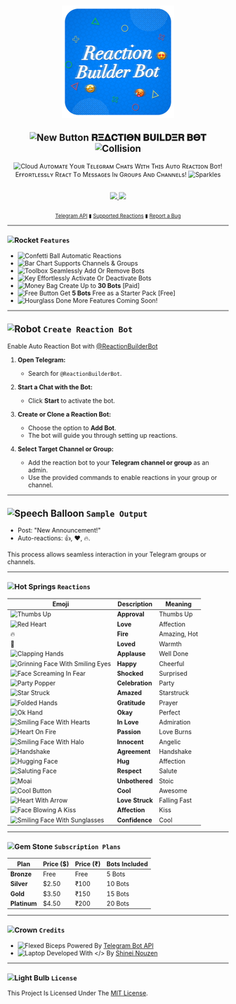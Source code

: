 <p align="center">
  <img src="https://raw.githubusercontent.com/Shineii86/ReactionBuilderBot/refs/heads/main/resources/logo.png" width="256px" height="256px"/>
</p>

<h2 align="center">
<img src="https://raw.githubusercontent.com/Tarikul-Islam-Anik/Telegram-Animated-Emojis/main/Symbols/New%20Button.webp" alt="New Button" width="25" height="25" /> <b>𝐑𝚵𝚫𝐂𝐓𝐈𝚯𝐍 𝐁𝐔𝐈𝐋𝐃𝚵𝐑 𝐁𝚯𝐓</b> <img src="https://raw.githubusercontent.com/Tarikul-Islam-Anik/Telegram-Animated-Emojis/main/Symbols/Collision.webp" alt="Collision" width="25" height="25" />
</h2>

<div align="center">

<img src="https://raw.githubusercontent.com/Tarikul-Islam-Anik/Telegram-Animated-Emojis/main/Animals%20and%20Nature/Cloud.webp" alt="Cloud" width="25" height="25" /> Aᴜᴛᴏᴍᴀᴛᴇ Yᴏᴜʀ Tᴇʟᴇɢʀᴀᴍ Cʜᴀᴛs Wɪᴛʜ Tʜɪs Aᴜᴛᴏ Rᴇᴀᴄᴛɪᴏɴ Bᴏᴛ! Eғғᴏʀᴛʟᴇssʟʏ Rᴇᴀᴄᴛ Tᴏ Mᴇssᴀɢᴇs Iɴ Gʀᴏᴜᴘs Aɴᴅ Cʜᴀɴɴᴇʟs! <img src="https://raw.githubusercontent.com/Tarikul-Islam-Anik/Telegram-Animated-Emojis/main/Activity/Sparkles.webp" alt="Sparkles" width="25" height="25" />
</div>
<br>
<div align="center">
  <a href="https://telegram.me/ReactionCloneBot">
    <img src="https://img.shields.io/badge/Demo-ReactionBot-1cd760?logo=telegram&style=flat">
  </a>
  <a href="https://telegram.me/ReactionBuilderBot">
    <img src="https://img.shields.io/badge/ReactionBuilder-Bot-red?logo=telegram&style=flat">
  </a> <br><br>
  
<sub>
  
  <a href="https://core.telegram.org/bots/api#setmessagereaction">Telegram API</a>
  ▮
  <a href="https://core.telegram.org/bots/api#reactiontype">Supported Reactions</a>
  ▮
  <a href="https://github.com/Shineii86/ReactionBuilderBot/issues/new">Report a Bug</a>
  
</sub>
</div>

---

### <img src="https://raw.githubusercontent.com/Tarikul-Islam-Anik/Telegram-Animated-Emojis/main/Travel%20and%20Places/Rocket.webp" alt="Rocket" width="25" height="25" /> `Features`

- <img src="https://raw.githubusercontent.com/Tarikul-Islam-Anik/Telegram-Animated-Emojis/main/Activity/Confetti%20Ball.webp" alt="Confetti Ball" width="25" height="25" /> Automatic Reactions
- <img src="https://raw.githubusercontent.com/Tarikul-Islam-Anik/Telegram-Animated-Emojis/main/Objects/Bar%20Chart.webp" alt="Bar Chart" width="25" height="25" /> Supports Channels & Groups
- <img src="https://raw.githubusercontent.com/Tarikul-Islam-Anik/Telegram-Animated-Emojis/main/Objects/Toolbox.webp" alt="Toolbox" width="25" height="25" /> Seamlessly Add Or Remove Bots  
- <img src="https://raw.githubusercontent.com/Tarikul-Islam-Anik/Telegram-Animated-Emojis/main/Objects/Key.webp" alt="Key" width="25" height="25" /> Effortlessly Activate Or Deactivate Bots  
- <img src="https://raw.githubusercontent.com/Tarikul-Islam-Anik/Telegram-Animated-Emojis/main/Objects/Money%20Bag.webp" alt="Money Bag" width="25" height="25" /> Create Up to **30 Bots** [Paid]  
- <img src="https://raw.githubusercontent.com/Tarikul-Islam-Anik/Telegram-Animated-Emojis/main/Symbols/Free%20Button.webp" alt="Free Button" width="25" height="25" /> Get **5 Bots** Free as a Starter Pack [Free]
- <img src="https://raw.githubusercontent.com/Tarikul-Islam-Anik/Telegram-Animated-Emojis/main/Objects/Hourglass%20Done.webp" alt="Hourglass Done" width="25" height="25" /> More Features Coming Soon!

---

## <img src="https://raw.githubusercontent.com/Tarikul-Islam-Anik/Telegram-Animated-Emojis/main/Smileys/Robot.webp" alt="Robot" width="25" height="25" /> **`Create Reaction Bot`**

Enable Auto Reaction Bot with [@ReactionBuilderBot](https://telegram.me/ReactionBuilderBot)
1. **Open Telegram:**
   - Search for `@ReactionBuilderBot`.
     
2. **Start a Chat with the Bot:**
   - Click **Start** to activate the bot.

3. **Create or Clone a Reaction Bot:**
   - Choose the option to **Add Bot**.
   - The bot will guide you through setting up reactions.
4. **Select Target Channel or Group:**
   - Add the reaction bot to your **Telegram channel or group** as an admin.
   - Use the provided commands to enable reactions in your group or channel.

---

## <img src="https://raw.githubusercontent.com/Tarikul-Islam-Anik/Telegram-Animated-Emojis/main/Symbols/Speech%20Balloon.webp" alt="Speech Balloon" width="25" height="25" /> **`Sample Output`**
- Post: "New Announcement!"
- Auto-reactions: 👍, ❤, 🔥.

This process allows seamless interaction in your Telegram groups or channels.


---

### <img src="https://raw.githubusercontent.com/Tarikul-Islam-Anik/Telegram-Animated-Emojis/main/Travel%20and%20Places/Hot%20Springs.webp" alt="Hot Springs" width="25" height="25" /> **`Reactions`**

| Emoji   | Description      | Meaning                 |
|---------|------------------|-------------------------|
| <img src="https://raw.githubusercontent.com/Tarikul-Islam-Anik/Telegram-Animated-Emojis/main/People/Thumbs%20Up.webp" alt="Thumbs Up" width="25" height="25" />      | **Approval**      | Thumbs Up              |
| <img src="https://raw.githubusercontent.com/Tarikul-Islam-Anik/Telegram-Animated-Emojis/main/Symbols/Red%20Heart.webp" alt="Red Heart" width="25" height="25" />      | **Love**          | Affection              |
| 🔥      | **Fire**          | Amazing, Hot           |
| 🥰      | **Loved**         | Warmth                 |
| <img src="https://raw.githubusercontent.com/Tarikul-Islam-Anik/Telegram-Animated-Emojis/main/People/Clapping%20Hands.webp" alt="Clapping Hands" width="25" height="25" />      | **Applause**      | Well Done              |
| <img src="https://raw.githubusercontent.com/Tarikul-Islam-Anik/Telegram-Animated-Emojis/main/Smileys/Grinning%20Face%20With%20Smiling%20Eyes.webp" alt="Grinning Face With Smiling Eyes" width="25" height="25" />      | **Happy**         | Cheerful               |
| <img src="https://raw.githubusercontent.com/Tarikul-Islam-Anik/Telegram-Animated-Emojis/main/Smileys/Face%20Screaming%20In%20Fear.webp" alt="Face Screaming In Fear" width="25" height="25" />      | **Shocked**       | Surprised              |
| <img src="https://raw.githubusercontent.com/Tarikul-Islam-Anik/Telegram-Animated-Emojis/main/Activity/Party%20Popper.webp" alt="Party Popper" width="25" height="25" />      | **Celebration**   | Party                  |
| <img src="https://raw.githubusercontent.com/Tarikul-Islam-Anik/Telegram-Animated-Emojis/main/Smileys/Star%20Struck.webp" alt="Star Struck" width="25" height="25" />      | **Amazed**        | Starstruck             |
| <img src="https://raw.githubusercontent.com/Tarikul-Islam-Anik/Telegram-Animated-Emojis/main/People/Folded%20Hands.webp" alt="Folded Hands" width="25" height="25" />      | **Gratitude**     | Prayer                 |
| <img src="https://raw.githubusercontent.com/Tarikul-Islam-Anik/Telegram-Animated-Emojis/main/People/Ok%20Hand.webp" alt="Ok Hand" width="25" height="25" />      | **Okay**          | Perfect                |
| <img src="https://raw.githubusercontent.com/Tarikul-Islam-Anik/Telegram-Animated-Emojis/main/Smileys/Smiling%20Face%20With%20Hearts.webp" alt="Smiling Face With Hearts" width="25" height="25" />      | **In Love**       | Admiration             |
| <img src="https://raw.githubusercontent.com/Tarikul-Islam-Anik/Telegram-Animated-Emojis/main/Symbols/Heart%20On%20Fire.webp" alt="Heart On Fire" width="25" height="25" />    | **Passion**       | Love Burns             |
| <img src="https://raw.githubusercontent.com/Tarikul-Islam-Anik/Telegram-Animated-Emojis/main/Smileys/Smiling%20Face%20With%20Halo.webp" alt="Smiling Face With Halo" width="25" height="25" />      | **Innocent**      | Angelic                |
| <img src="https://raw.githubusercontent.com/Tarikul-Islam-Anik/Telegram-Animated-Emojis/main/People/Handshake.webp" alt="Handshake" width="25" height="25" />      | **Agreement**     | Handshake              |
| <img src="https://raw.githubusercontent.com/Tarikul-Islam-Anik/Telegram-Animated-Emojis/main/Smileys/Hugging%20Face.webp" alt="Hugging Face" width="25" height="25" />      | **Hug**           | Affection              |
| <img src="https://raw.githubusercontent.com/Tarikul-Islam-Anik/Telegram-Animated-Emojis/main/Smileys/Saluting%20Face.webp" alt="Saluting Face" width="25" height="25" />      | **Respect**       | Salute                 |
| <img src="https://raw.githubusercontent.com/Tarikul-Islam-Anik/Telegram-Animated-Emojis/main/Travel%20and%20Places/Moai.webp" alt="Moai" width="25" height="25" />      | **Unbothered**    | Stoic                  |
| <img src="https://raw.githubusercontent.com/Tarikul-Islam-Anik/Telegram-Animated-Emojis/main/Symbols/Cool%20Button.webp" alt="Cool Button" width="25" height="25" />      | **Cool**          | Awesome                |
| <img src="https://raw.githubusercontent.com/Tarikul-Islam-Anik/Telegram-Animated-Emojis/main/Symbols/Heart%20With%20Arrow.webp" alt="Heart With Arrow" width="25" height="25" />      | **Love Struck**   | Falling Fast           |
| <img src="https://raw.githubusercontent.com/Tarikul-Islam-Anik/Telegram-Animated-Emojis/main/Smileys/Face%20Blowing%20A%20Kiss.webp" alt="Face Blowing A Kiss" width="25" height="25" />      | **Affection**     | Kiss                   |
| <img src="https://raw.githubusercontent.com/Tarikul-Islam-Anik/Telegram-Animated-Emojis/main/Smileys/Smiling%20Face%20With%20Sunglasses.webp" alt="Smiling Face With Sunglasses" width="25" height="25" />      | **Confidence**    | Cool                   |

---

### <img src="https://raw.githubusercontent.com/Tarikul-Islam-Anik/Telegram-Animated-Emojis/main/Objects/Gem%20Stone.webp" alt="Gem Stone" width="25" height="25" /> `Subscription Plans`


| Plan        | Price ($) | Price (₹) | Bots Included |
|-------------|-------------|-------------|---------------|
| **Bronze**  | Free        | Free        | 5 Bots        |
| **Silver**  | $2.50       | ₹100      | 10 Bots       |
| **Gold**    | $3.50        | ₹150     | 15 Bots       |
| **Platinum**| $4.50        | ₹200     | 20 Bots       |

---

### <img src="https://raw.githubusercontent.com/Tarikul-Islam-Anik/Telegram-Animated-Emojis/main/Objects/Crown.webp" alt="Crown" width="25" height="25" /> `Credits`

- <img src="https://raw.githubusercontent.com/Tarikul-Islam-Anik/Telegram-Animated-Emojis/main/People/Flexed%20Biceps.webp" alt="Flexed Biceps" width="25" height="25" /> Powered By [Telegram Bot API](https://core.telegram.org/bots/api)  
- <img src="https://raw.githubusercontent.com/Tarikul-Islam-Anik/Telegram-Animated-Emojis/main/Objects/Laptop.webp" alt="Laptop" width="25" height="25" /> Developed With </> By [Shinei Nouzen](https://t.me/Shineii86)

---

### <img src="https://raw.githubusercontent.com/Tarikul-Islam-Anik/Telegram-Animated-Emojis/main/Objects/Light%20Bulb.webp" alt="Light Bulb" width="25" height="25" /> `License`

This Project Is Licensed Under The [MIT License](http://opensource.org/licenses/MIT).
